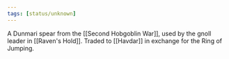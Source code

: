 ```yaml
---
tags: [status/unknown]
---
```


A Dunmari spear from the [[Second Hobgoblin War]], used by the gnoll leader in [[Raven's Hold]]. Traded to [[Havdar]] in exchange for the Ring of Jumping. 